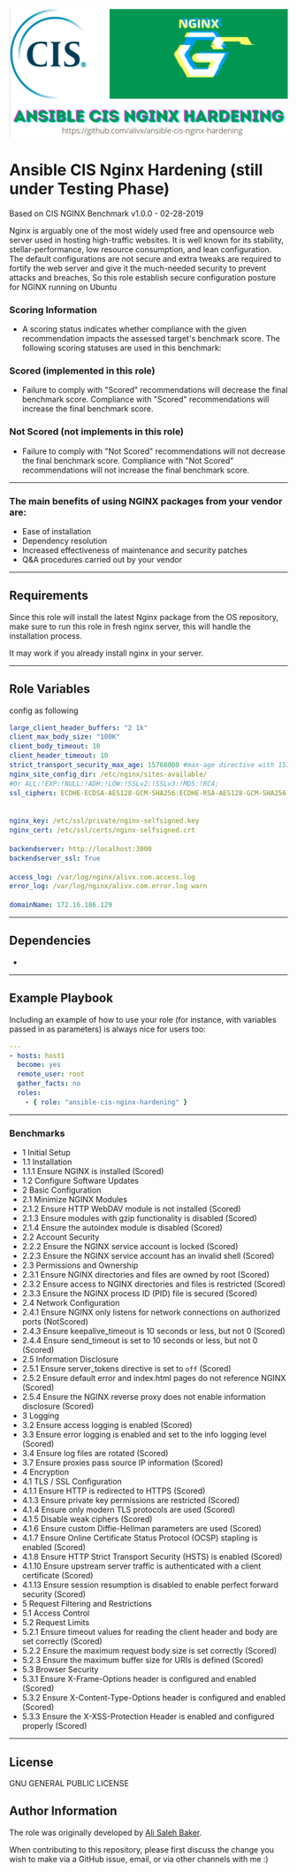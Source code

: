 <div align="center">
  <img src="https://raw.githubusercontent.com/alivx/ansible-cis-nginx-hardening/master/files/nginx.png">
</div>

Ansible CIS Nginx Hardening (still under Testing Phase)
=========

Based on CIS NGINX Benchmark v1.0.0 - 02-28-2019

Nginx is arguably one of the most widely used free and opensource web server used in hosting high-traffic websites. It is well known for its stability, stellar-performance, low resource consumption, and lean configuration.
The default configurations are not secure and extra tweaks are required to fortify the web server and give it the much-needed security to prevent attacks and breaches, So this role establish secure configuration posture for NGINX running on Ubuntu


### Scoring Information
* A scoring status indicates whether compliance with the given recommendation impacts the assessed target's benchmark score. The following scoring statuses are used in this benchmark:
### Scored (implemented in this role)
* Failure to comply with "Scored" recommendations will decrease the final benchmark score. Compliance with "Scored" recommendations will increase the final benchmark score.
### Not Scored (not implements in this role)
* Failure to comply with "Not Scored" recommendations will not decrease the final benchmark score. Compliance with "Not Scored" recommendations will not increase the final benchmark score.

---
### The main benefits of using NGINX packages from your vendor are:
* Ease of installation
* Dependency resolution
* Increased effectiveness of maintenance and security patches
* Q&A procedures carried out by your vendor
---

Requirements
------------

Since this role will install the latest Nginx package from the OS repository, make sure to run this role in fresh nginx server, this will handle the installation process.

It may work if you already install nginx in your server.

---
Role Variables
--------------

config as following
```Yaml
large_client_header_buffers: "2 1k"
client_max_body_size: "100K"
client_body_timeout: 10
client_header_timeout: 10
strict_transport_security_max_age: 15768000 #max-age directive with 15768000 seconds (six months) or longer
nginx_site_config_dir: /etc/nginx/sites-available/
#Or ALL:!EXP:!NULL:!ADH:!LOW:!SSLv2:!SSLv3:!MD5:!RC4;
ssl_ciphers: ECDHE-ECDSA-AES128-GCM-SHA256:ECDHE-RSA-AES128-GCM-SHA256:ECDHE-ECDSA-AES256-GCM-SHA384:ECDHE-RSA-AES256-GCM-SHA384:ECDHE-ECDSA-CHACHA20-POLY1305:ECDHE-RSA-CHACHA20-POLY1305:DHE-RSA-AES128-GCM-SHA256:DHE-RSA-AES256-GCM-SHA384


nginx_key: /etc/ssl/private/nginx-selfsigned.key
nginx_cert: /etc/ssl/certs/nginx-selfsigned.crt

backendserver: http://localhost:3000
backendserver_ssl: True

access_log: /var/log/nginx/alivx.com.access.log
error_log: /var/log/nginx/alivx.com.error.log warn

domainName: 172.16.186.129
```

----
Dependencies
------------


-

---
Example Playbook
----------------

Including an example of how to use your role (for instance, with variables passed in as parameters) is always nice for users too:

```Yaml
---
- hosts: host1
  become: yes
  remote_user: root
  gather_facts: no
  roles:
    - { role: "ansible-cis-nginx-hardening" }

```

---
### Benchmarks

* 1 Initial Setup
* 1.1 Installation
* 1.1.1 Ensure NGINX is installed (Scored)
* 1.2 Configure Software Updates
* 2 Basic Configuration
* 2.1 Minimize NGINX Modules
* 2.1.2 Ensure HTTP WebDAV module is not installed (Scored)
* 2.1.3 Ensure modules with gzip functionality is disabled (Scored)
* 2.1.4 Ensure the autoindex module is disabled (Scored)
* 2.2 Account Security
* 2.2.2 Ensure the NGINX service account is locked (Scored)
* 2.2.3 Ensure the NGINX service account has an invalid shell (Scored)
* 2.3 Permissions and Ownership
* 2.3.1 Ensure NGINX directories and files are owned by root (Scored)
* 2.3.2 Ensure access to NGINX directories and files is restricted (Scored)
* 2.3.3 Ensure the NGINX process ID (PID) file is secured (Scored)
* 2.4 Network Configuration
* 2.4.1 Ensure NGINX only listens for network connections on authorized ports (NotScored)
* 2.4.3 Ensure keepalive_timeout is 10 seconds or less, but not 0 (Scored)
* 2.4.4 Ensure send_timeout is set to 10 seconds or less, but not 0 (Scored)
* 2.5 Information Disclosure
* 2.5.1 Ensure server_tokens directive is set to `off` (Scored)
* 2.5.2 Ensure default error and index.html pages do not reference NGINX (Scored)
* 2.5.4 Ensure the NGINX reverse proxy does not enable information disclosure (Scored)
* 3 Logging
* 3.2 Ensure access logging is enabled (Scored)
* 3.3 Ensure error logging is enabled and set to the info logging level (Scored)
* 3.4 Ensure log files are rotated (Scored)
* 3.7 Ensure proxies pass source IP information (Scored)
* 4 Encryption
* 4.1 TLS / SSL Configuration
* 4.1.1 Ensure HTTP is redirected to HTTPS (Scored)
* 4.1.3 Ensure private key permissions are restricted (Scored)
* 4.1.4 Ensure only modern TLS protocols are used (Scored)
* 4.1.5 Disable weak ciphers (Scored)
* 4.1.6 Ensure custom Diffie-Hellman parameters are used (Scored)
* 4.1.7 Ensure Online Certificate Status Protocol (OCSP) stapling is enabled (Scored)
* 4.1.8 Ensure HTTP Strict Transport Security (HSTS) is enabled (Scored)
* 4.1.10 Ensure upstream server traffic is authenticated with a client certificate (Scored)
* 4.1.13 Ensure session resumption is disabled to enable perfect forward security (Scored)
* 5 Request Filtering and Restrictions
* 5.1 Access Control
* 5.2 Request Limits
* 5.2.1 Ensure timeout values for reading the client header and body are set correctly (Scored)
* 5.2.2 Ensure the maximum request body size is set correctly (Scored)
* 5.2.3 Ensure the maximum buffer size for URIs is defined (Scored)
* 5.3 Browser Security
* 5.3.1 Ensure X-Frame-Options header is configured and enabled (Scored)
* 5.3.2 Ensure X-Content-Type-Options header is configured and enabled (Scored)
* 5.3.3 Ensure the X-XSS-Protection Header is enabled and configured properly (Scored)

---

License
-------

GNU GENERAL PUBLIC LICENSE

Author Information
------------------

The role was originally developed by [Ali Saleh Baker](https://www.linkedin.com/in/alivx/).

When contributing to this repository, please first discuss the change you wish to make via a GitHub issue,  email, or via other channels with me :)